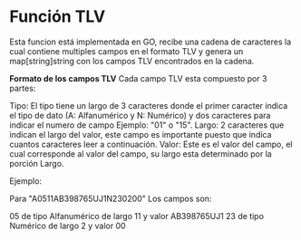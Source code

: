 <h1>Función TLV</h1>
Esta funcion está implementada en GO, recibe una cadena de caracteres la cual contiene multiples campos en el formato TLV y genera un map[string]string con los campos TLV encontrados en la cadena.

<b>Formato de los campos TLV</b>
Cada campo TLV esta compuesto por 3 partes:

Tipo: El tipo tiene un largo de 3 caracteres donde el primer caracter indica el tipo de dato (A: Alfanumérico y N: Numérico) y dos caracteres para indicar el numero de campo Ejemplo: "01" o "15".
Largo: 2 caracteres que indican el largo del valor, este campo es importante puesto que indica cuantos caracteres leer a continuación.
Valor: Este es el valor del campo, el cual corresponde al valor del campo, su largo esta determinado por la porción Largo.

Ejemplo:

Para "A0511AB398765UJ1N230200" Los campos son:

05 de tipo Alfanumérico de largo 11 y valor AB398765UJ1
23 de tipo Numérico de largo 2 y valor 00


